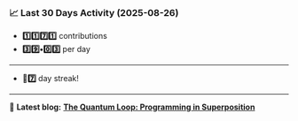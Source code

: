 <!--START_STATS-->
### 📈 Last 30 Days Activity (2025-08-26)  
- **1️⃣1️⃣7️⃣1️⃣** contributions  
- **3️⃣9️⃣•0️⃣3️⃣** per day
---
- **🎱7️⃣** day streak!
---
📝 **Latest blog:** [**The Quantum Loop: Programming in Superposition**](https://andriak.com/blog/quantum-loop)
<!--END_STATS-->
